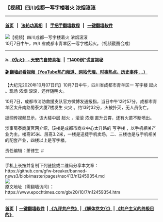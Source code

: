 ### 【视频】四川成都一写字楼着火 浓烟滚滚
------------------------

#### [首页](https://github.com/gfw-breaker/banned-news3/blob/master/README.md) &nbsp;&nbsp;|&nbsp;&nbsp; [法轮功真相](https://github.com/begood0513/basic/blob/master/README.md)  &nbsp;&nbsp;|&nbsp;&nbsp; [手把手翻墙教程](https://github.com/gfw-breaker/guides/wiki)  &nbsp;&nbsp;|&nbsp;&nbsp; [一键翻墙软件](https://github.com/gfw-breaker/nogfw/blob/master/README.md)  



<div><img alt="【视频】四川成都一写字楼着火 浓烟滚滚" class="attachment-djy_600_400 size-djy_600_400 wp-post-image" src="https://i.epochtimes.com/assets/uploads/2020/10/3-3-600x400.jpg"/>
<div class="caption">
 10月7日中午，四川省成都市青羊区一写字楼起火。（视频截图合成）
</div></div><hr/>

#### 💥 [《伪火》 - 天安门自焚真相 ](http://158.247.195.190:10000/videos/blog/weihuo.html)&nbsp; |&nbsp; [“1400例”谎言揭秘  ](http://158.247.195.190:10000/videos/blog/jiexi1400.html)

#### [ 🎬  翻墙必看视频（YouTube热门频道、网站代理、时事热点、历史事件 ...）](https://github.com/gfw-breaker/links/blob/master/banned.md)

<div><p>
 【大纪元2020年10月07日讯】10月7日中午，四川省成都市青羊区一
 <ok href="https://www.epochtimes.com/gb/tag/%E5%86%99%E5%AD%97%E6%A5%BC.html">
  写字楼
 </ok>
 <ok href="https://www.epochtimes.com/gb/tag/%E8%B5%B7%E7%81%AB.html">
  起火
 </ok>
 。现场
 <ok href="https://www.epochtimes.com/gb/tag/%E6%B5%93%E7%83%9F.html">
  浓烟
 </ok>
 滚滚，还伴随明火。
</p>
<p>
 10月7日，成都市消防救援支队官方微博发通报指，当日中午12时57分，成都市青羊区太升南路蜀泰大厦7楼发生
 <ok href="https://www.epochtimes.com/gb/tag/%E7%81%AB%E7%81%BE.html">
  火灾
 </ok>
 。约13时32分，火被扑灭，无人员伤亡。
</p>
<p>
 据网传视频显示，该大楼中层
 <ok href="https://www.epochtimes.com/gb/tag/%E8%B5%B7%E7%81%AB.html">
  起火
 </ok>
 ，滚滚
 <ok href="https://www.epochtimes.com/gb/tag/%E6%B5%93%E7%83%9F.html">
  浓烟
 </ok>
 直升云霄，还有火苗不断喷出。
</p>
<p style="text-align: center;">
</p>
<p>
 涉事蜀泰商厦官网介绍，该楼是成都市商业中心太升路的
 <ok href="https://www.epochtimes.com/gb/tag/%E5%86%99%E5%AD%97%E6%A5%BC.html">
  写字楼
 </ok>
 ，以手机相关产业为主。楼髙95米、层髙3.2米，一楼是迅捷手机卖场，二、三楼也是与手机相关的配套产业，四楼以上是写字楼。
</p>
<p>
 责任编辑：萧律生 ＃
</p>
</div>
<hr/>
手机上长按并复制下列链接或二维码分享本文章：<br/>
https://github.com/gfw-breaker/banned-news3/blob/master/pages/nsc413/n12459354.md <br/>
<a href='https://github.com/gfw-breaker/banned-news3/blob/master/pages/nsc413/n12459354.md'><img src='https://github.com/gfw-breaker/banned-news3/blob/master/pages/nsc413/n12459354.md.png'/></a> <br/>
原文地址（需翻墙访问）：https://www.epochtimes.com/gb/20/10/7/n12459354.htm


------------------------
#### [首页](https://github.com/gfw-breaker/banned-news3/blob/master/README.md) &nbsp;|&nbsp; [一键翻墙软件](https://github.com/gfw-breaker/nogfw/blob/master/README.md) &nbsp;| [《九评共产党》](https://github.com/gfw-breaker/9ping.md/blob/master/README.md#九评之一评共产党是什么) | [《解体党文化》](https://github.com/gfw-breaker/jtdwh.md/blob/master/README.md) | [《共产主义的终极目的》](https://github.com/gfw-breaker/gczydzjmd.md/blob/master/README.md)


<img src='http://gfw-breaker.win/banned-news3/pages/nsc413/n12459354.md' width='0px' height='0px'/>
